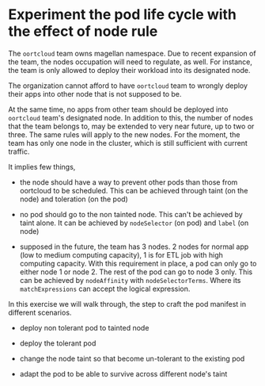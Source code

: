 # Experiment the pod life cycle with the effect of node rule

The `oortcloud` team owns magellan namespace. Due to recent expansion of the team, the nodes occupation will need to regulate, as well. For instance, the team is only allowed to deploy their workload into its designated node.

The organization cannot afford to have `oortcloud` team to wrongly deploy their apps into other node that is not supposed to be.

At the same time, no apps from other team should be deployed into `oortcloud` team's designated node. In addition to this, the number of nodes that the team belongs to, may be extended to very near future, up to two or three. The same rules will apply to the new nodes. For the moment, the team has only one node in the cluster, which is still sufficient with current traffic.

It implies few things,

* the node should have a way to prevent other pods than those from oortcloud to be scheduled. This can be achieved through taint (on the node) and toleration (on the pod)

* no pod should go to the non tainted node. This can't be achieved by taint alone. It can be achieved by `nodeSelector` (on pod) and `label` (on node)

* supposed in the future, the team has 3 nodes. 2 nodes for normal app (low to medium computing capacity), 1 is for ETL job with high computing capacity. With this requirement in place, a pod can only go to either node 1 or node 2. The rest of the pod can go to node 3 only. This can be achieved by `nodeAffinity` with `nodeSelectorTerms`. Where its `matchExpressions` can accept the logical expression.

In this exercise we will walk through, the step to craft the pod manifest in different scenarios.

* deploy non tolerant pod to tainted node

* deploy the tolerant pod

* change the node taint so that become un-tolerant to the existing pod

* adapt the pod to be able to survive across different node's taint
